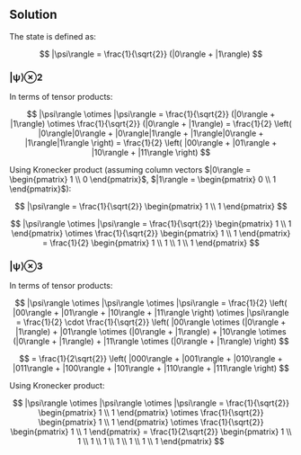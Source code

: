 <!-- 9. Let |ψ⟩ = (|0⟩+ |1⟩)/√2. Write out |ψ⟩⊗2and |ψ⟩⊗3explicitly, both in terms of
tensor products like |0⟩|1⟩, and using the Kronecker product. -->

## Solution

The state is defined as:

$$
|\psi\rangle = \frac{1}{\sqrt{2}} (|0\rangle + |1\rangle)
$$

### |ψ⟩⊗2

In terms of tensor products:

$$
|\psi\rangle \otimes |\psi\rangle = \frac{1}{\sqrt{2}} (|0\rangle + |1\rangle) \otimes \frac{1}{\sqrt{2}} (|0\rangle + |1\rangle) = \frac{1}{2} \left( |0\rangle|0\rangle + |0\rangle|1\rangle + |1\rangle|0\rangle + |1\rangle|1\rangle \right) = \frac{1}{2} \left( |00\rangle + |01\rangle + |10\rangle + |11\rangle \right)
$$

Using Kronecker product (assuming column vectors $|0\rangle = \begin{pmatrix} 1 \\ 0 \end{pmatrix}$, $|1\rangle = \begin{pmatrix} 0 \\ 1 \end{pmatrix}$):

$$
|\psi\rangle = \frac{1}{\sqrt{2}} \begin{pmatrix} 1 \\ 1 \end{pmatrix}
$$

$$
|\psi\rangle \otimes |\psi\rangle = \frac{1}{\sqrt{2}} \begin{pmatrix} 1 \\ 1 \end{pmatrix} \otimes \frac{1}{\sqrt{2}} \begin{pmatrix} 1 \\ 1 \end{pmatrix} = \frac{1}{2} \begin{pmatrix} 1 \\ 1 \\ 1 \\ 1 \end{pmatrix}
$$

### |ψ⟩⊗3

In terms of tensor products:

$$
|\psi\rangle \otimes |\psi\rangle \otimes |\psi\rangle = \frac{1}{2} \left( |00\rangle + |01\rangle + |10\rangle + |11\rangle \right) \otimes |\psi\rangle = \frac{1}{2} \cdot \frac{1}{\sqrt{2}} \left( |00\rangle \otimes (|0\rangle + |1\rangle) + |01\rangle \otimes (|0\rangle + |1\rangle) + |10\rangle \otimes (|0\rangle + |1\rangle) + |11\rangle \otimes (|0\rangle + |1\rangle) \right)
$$

$$
= \frac{1}{2\sqrt{2}} \left( |000\rangle + |001\rangle + |010\rangle + |011\rangle + |100\rangle + |101\rangle + |110\rangle + |111\rangle \right)
$$

Using Kronecker product:

$$
|\psi\rangle \otimes |\psi\rangle \otimes |\psi\rangle = \frac{1}{\sqrt{2}} \begin{pmatrix} 1 \\ 1 \end{pmatrix} \otimes \frac{1}{\sqrt{2}} \begin{pmatrix} 1 \\ 1 \end{pmatrix} \otimes \frac{1}{\sqrt{2}} \begin{pmatrix} 1 \\ 1 \end{pmatrix} = \frac{1}{2\sqrt{2}} \begin{pmatrix} 1 \\ 1 \\ 1 \\ 1 \\ 1 \\ 1 \\ 1 \\ 1 \end{pmatrix}
$$
